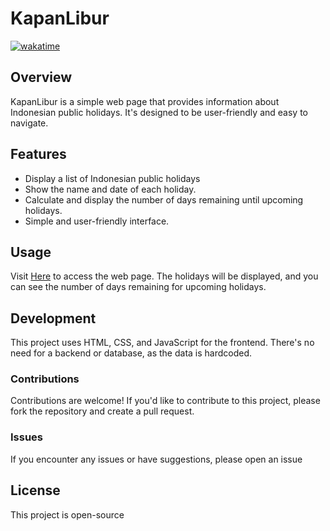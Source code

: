 # KapanLibur

[![wakatime](https://wakatime.com/badge/user/7a61dce4-9247-4e92-88ad-5adb69d3bb0f/project/e3b8ef74-acc5-4b42-8e7e-20f96c00824a.svg)](https://wakatime.com/badge/user/7a61dce4-9247-4e92-88ad-5adb69d3bb0f/project/e3b8ef74-acc5-4b42-8e7e-20f96c00824a)

## Overview

KapanLibur is a simple web page that provides information about Indonesian public holidays. It's designed to be user-friendly and easy to navigate.

## Features

- Display a list of Indonesian public holidays
- Show the name and date of each holiday.
- Calculate and display the number of days remaining until upcoming holidays.
- Simple and user-friendly interface.

## Usage

Visit [Here](https://kapan-libur.chrystalio.dev) to access the web page. The holidays will be displayed, and you can see the number of days remaining for upcoming holidays.

## Development

This project uses HTML, CSS, and JavaScript for the frontend. There's no need for a backend or database, as the data is hardcoded.

### Contributions

Contributions are welcome! If you'd like to contribute to this project, please fork the repository and create a pull request.

### Issues

If you encounter any issues or have suggestions, please open an issue

## License

This project is open-source

